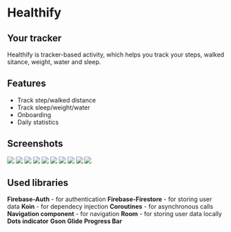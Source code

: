 # Healthify
## Your tracker

Healthify is tracker-based activity, which helps you track your steps, walked sitance, weight, water and sleep.

## Features

- Track step/walked distance
- Track sleep/weight/water
- Onboarding
- Daily statistics

## Screenshots
![](/screenshots/sign_in.png?raw=true)
![](/relative/path/to/img.png?raw=true)
![](/relative/path/to/img.png?raw=true)
![](/relative/path/to/img.png?raw=true)
![](/relative/path/to/img.png?raw=true)
![](/relative/path/to/img.png?raw=true)
![](/relative/path/to/img.png?raw=true)
![](/relative/path/to/img.png?raw=true)
![](/relative/path/to/img.png?raw=true)
![](/relative/path/to/img.png?raw=true)

## Used libraries
**Firebase-Auth** - for authentication
**Firebase-Firestore**  - for storing user data
**Koin** - for dependecy injection
**Coroutines** - for asynchronous calls
**Navigation component** - for navigation
**Room** - for storing user data locally
**Dots indicator** 
**Gson**
**Glide** 
**Progress Bar**
